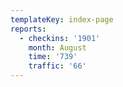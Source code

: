 ```yaml
---
templateKey: index-page
reports:
  - checkins: '1901'
    month: August
    time: '739'
    traffic: '66'
---
```


